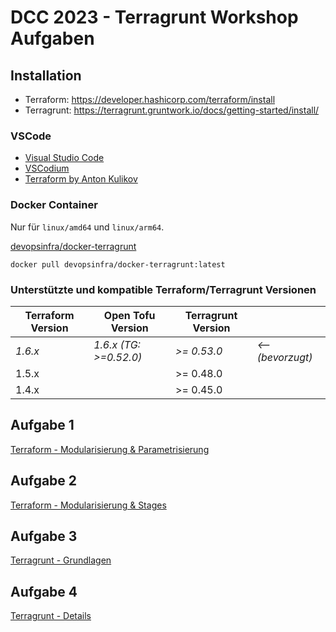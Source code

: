 # DCC 2023 - Terragrunt Workshop Aufgaben


## Installation

- Terraform: https://developer.hashicorp.com/terraform/install
- Terragrunt: https://terragrunt.gruntwork.io/docs/getting-started/install/

### VSCode 

- [Visual Studio Code](https://code.visualstudio.com)
- [VSCodium](https://vscodium.com/#install)
- [Terraform by Anton Kulikov](https://marketplace.visualstudio.com/items?itemName=4ops.terraform) 

### Docker Container

Nur für `linux/amd64` und `linux/arm64`.

[devopsinfra/docker-terragrunt](https://hub.docker.com/r/devopsinfra/docker-terragrunt/)

```
docker pull devopsinfra/docker-terragrunt:latest
```


### Unterstützte und kompatible Terraform/Terragrunt Versionen

| Terraform Version | Open Tofu Version | Terragrunt Version |                   |
| ----------------- | ------------------ | ------------------ | ----------------- |
| *1.6.x*           | *1.6.x (TG: >=0.52.0)* |*>= 0.53.0*     | *<-- (bevorzugt)* |
| 1.5.x             |                    |>= 0.48.0         |                   |
| 1.4.x             |                    |>= 0.45.0         |                   |


## Aufgabe 1

[Terraform - Modularisierung & Parametrisierung](Aufgabe-1/Aufgabenbeschreibung-1.md)


## Aufgabe 2

[Terraform - Modularisierung & Stages](Aufgabe-2/Aufgabenbeschreibung-2.md)


## Aufgabe 3

[Terragrunt - Grundlagen](Aufgabe-3/Aufgabenbeschreibung-3.md)


## Aufgabe 4

[Terragrunt - Details](Aufgabe-4/Aufgabenbeschreibung-4.md)
